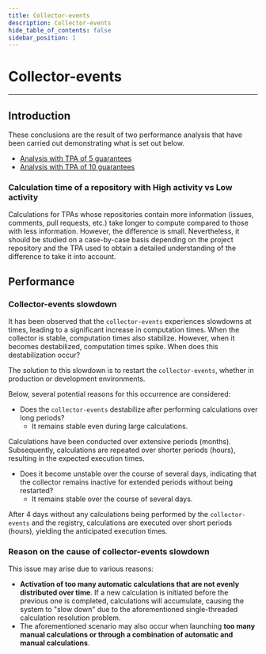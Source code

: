 ```yaml
---
title: Collector-events
description: Collector-events
hide_table_of_contents: false
sidebar_position: 1
---
```


# Collector-events

---

## Introduction

These conclusions are the result of two performance analysis that have been carried out demonstrating what is set out below.
- [Analysis with TPA of 5 guarantees](https://docs.google.com/spreadsheets/d/1Upg3FPM2alc0Ys-61MBUJiLufiG5ALuVAVllVsF58PY/edit?usp=sharing)
- [Analysis with TPA of 10 guarantees](https://docs.google.com/spreadsheets/d/1Xc7gb1O7iqSB86NvGlywV6z7nmkCe4msFGU3bldWqGo/edit?usp=sharing)

### Calculation time of a repository with High activity vs Low activity

Calculations for TPAs whose repositories contain more information (issues, comments, pull requests, etc.) take longer to compute compared to those with less information. However, the difference is small. Nevertheless, it should be studied on a case-by-case basis depending on the project repository and the TPA used to obtain a detailed understanding of the difference to take it into account.

## Performance

### Collector-events slowdown

It has been observed that the `collector-events` experiences slowdowns at times, leading to a significant increase in computation times. When the collector is stable, computation times also stabilize. However, when it becomes destabilized, computation times spike. When does this destabilization occur?

The solution to this slowdown is to restart the `collector-events`, whether in production or development environments.

Below, several potential reasons for this occurrence are considered:

- Does the `collector-events` destabilize after performing calculations over long periods?
    - It remains stable even during large calculations.

Calculations have been conducted over extensive periods (months). Subsequently, calculations are repeated over shorter periods (hours), resulting in the expected execution times.

- Does it become unstable over the course of several days, indicating that the collector remains inactive for extended periods without being restarted?
    - It remains stable over the course of several days.

After 4 days without any calculations being performed by the `collector-events` and the registry, calculations are executed over short periods (hours), yielding the anticipated execution times.

### Reason on the cause of collector-events slowdown

This issue may arise due to various reasons:

- **Activation of too many automatic calculations that are not evenly distributed over time**. If a new calculation is initiated before the previous one is completed, calculations will accumulate, causing the system to "slow down" due to the aforementioned single-threaded calculation resolution problem.
- The aforementioned scenario may also occur when launching **too many manual calculations or through a combination of automatic and manual calculations**.
